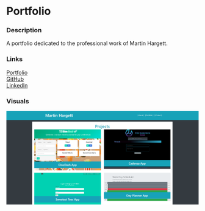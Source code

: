 # Portfolio

### Description  
A portfolio dedicated to the professional work of Martin Hargett.

### Links  
[Portfolio](https://mhargett23.github.io/Portfolio/)  
[GitHub](https://github.com/mhargett23)  
[LinkedIn](https://www.linkedin.com/in/mdhargett/)  

### Visuals  
![Screenshot of Portfolio](./assets/images/portfolio_ss.png)
